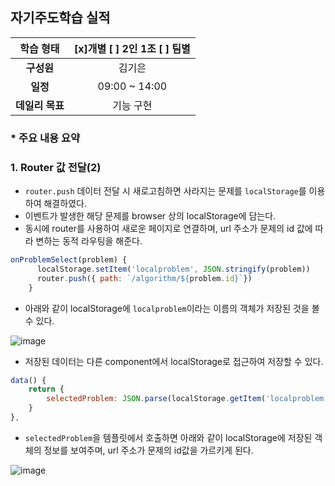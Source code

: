 ## 자기주도학습 실적


|  **학습 형태**  | [x]개별 [ ] 2인 1조 [ ] 팀별 |
| :-------------: | :--------------------------: |
|   **구성원**    |            김기은            |
|    **일정**     |        09:00 ~ 14:00         |
| **데일리 목표** |          기능 구현           |

### * 주요 내용 요약

### 1. Router 값 전달(2)

- `router.push` 데이터 전달 시 새로고침하면 사라지는 문제를 `localStorage`를 이용하여 해결하였다.
- 이벤트가 발생한 해당 문제를 browser 상의 localStorage에 담는다.
- 동시에 router를 사용하여 새로운 페이지로 연결하며, url 주소가 문제의 id 값에 따라 변하는 동적 라우팅을 해준다.

```javascript
onProblemSelect(problem) {
      localStorage.setItem('localproblem', JSON.stringify(problem))
      router.push({ path: `/algorithm/${problem.id}`})
    }
```

- 아래와 같이 localStorage에 `localproblem`이라는 이름의 객체가 저장된 것을 볼 수 있다.

![image](https://user-images.githubusercontent.com/52814897/71056088-4b962500-219b-11ea-8eae-3bdc78c15a76.png)

- 저장된 데이터는 다른 component에서 localStorage로 접근하여 저장할 수 있다.

```javascript
data() {
    return {
        selectedProblem: JSON.parse(localStorage.getItem('localproblem'))
    }
},
```

- `selectedProblem`을 템플릿에서 호출하면 아래와 같이 localStorage에 저장된 객체의 정보를 보여주며, url 주소가 문제의 id값을 가르키게 된다.

![image](https://user-images.githubusercontent.com/52814897/71056192-ae87bc00-219b-11ea-8b9c-75188e3ab9b7.png)